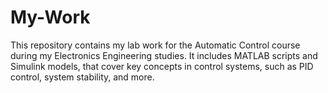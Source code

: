 # My-Work
This repository contains my lab work for the Automatic Control course during my Electronics Engineering studies. It includes MATLAB scripts and Simulink models, that cover key concepts in control systems, such as PID control, system stability, and more.
